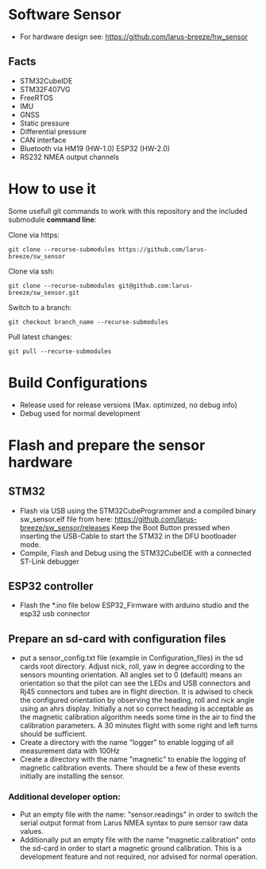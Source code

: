 # Software Sensor
- For hardware design see: https://github.com/larus-breeze/hw_sensor 

## Facts
- STM32CubeIDE
- STM32F407VG
- FreeRTOS
- IMU 
- GNSS 
- Static pressure 
- Differential pressure
- CAN interface
- Bluetooth via HM19 (HW-1.0)  ESP32 (HW-2.0)
- RS232 NMEA output channels

# How to use it
Some usefull git commands to work with this repository and the included submodule **command line**: 

Clone via https:

    git clone --recurse-submodules https://github.com/larus-breeze/sw_sensor
    
Clone via ssh:

    git clone --recurse-submodules git@github.com:larus-breeze/sw_sensor.git

Switch to a branch:

    git checkout branch_name --recurse-submodules
      
Pull latest changes:

    git pull --recurse-submodules

      
      
# Build Configurations
- Release used for release versions (Max. optimized, no debug info)
- Debug  used for normal development

# Flash and prepare the sensor hardware
## STM32
- Flash via USB using the STM32CubeProgrammer and a compiled binary sw_sensor.elf file from here: https://github.com/larus-breeze/sw_sensor/releases  Keep the Boot Button pressed when inserting the USB-Cable to start the STM32 in the DFU bootloader mode.
- Compile, Flash and Debug using the STM32CubeIDE with a connected ST-Link debugger

## ESP32 controller
- Flash the *.ino file below ESP32_Firmware with arduino studio and the esp32 usb connector

## Prepare an sd-card with configuration files
- put a sensor_config.txt file (example in Configuration_files) in the sd cards root directory. Adjust nick, roll, yaw in degree according to the sensors mounting orientation. All angles set to 0 (default) means an orientation so that the pilot can see the LEDs and USB connectors and Rj45 connectors and tubes are in flight direction. It is adwised to check the configured orientation by observing the heading, roll and nick angle using an ahrs display. Initially a not so correct heading is acceptable as the magnetic calibration algorithm needs some time in the air to find the calibration parameters. A 30 minutes flight with some right and left turns should be sufficient. 
- Create a directory with the name "logger" to enable logging of all measurement data with 100Hz
- Create a directory with the name "magnetic" to enable the logging of magnetic calibration events. There should be a few of these events initially are installing the sensor. 

### Additional developer option:
- Put an empty file with the name: "sensor.readings" in order to switch the serial output format from Larus NMEA syntax to pure sensor raw data values.
- Additionally put an empty file with the name "magnetic.calibration" onto the sd-card in order to start a magnetic ground calibration. This is a development feature and not required, nor advised for normal operation. 

